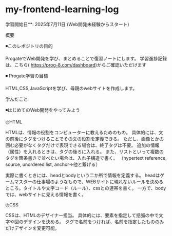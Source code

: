﻿# my-frontend-learning-log
学習開始日**: 2025年7月11日 (Web開発未経験からスタート)

概要

◾️このレポジトリの目的

ProgateでWeb開発を学び、まとめることで復習ノートにします。
学習進捗記録は、こちら( https://prog-8.com/dashboard)からご確認いただけます

◾️ Progate学習の目標

HTML,CSS,JavaScriptを学び、母親のwebサイトを作成します。


学んだこと

◾️はじめてのWeb開発をやってみよう

◎HTML

HTMLは、情報の役割をコンピューターに教えるためのもの。
具体的には、文の前後にタグをつけることでその文の役割を定義できる。
ただし、画像とかの囲む必要がなくタグだけで表現できる場合は、終了タグは不要。
追加の情報（属性）を入れるときは、タグの後ろに入れる。
また、リストといって複数のタグを箇条書きで並べたい場合は、入れ子構造で書く。
（hypertext reference, source, unordered list, anchor→他と繋げる）

実際に書くときには、headとbodyという二か所で情報を定義する。
headはゲームマスターの仕事場のようなもので、WEBサイトに現れないルールを決めるところ。タイトルや文字コード（ルール）、cssとの連帯を書く。
一方で、bodyでは、webサイトに見える情報を書く。

◎CSS

CSSは、HTMLのデザイナー担当。
具体的には、要素を指定して括弧の中で文字や図のデザインを決める。
タグで名前をつければ、名前を指定したもののみだけデザインを変更可能。


